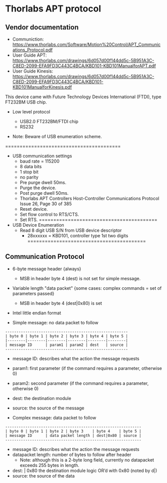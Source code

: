 # Thorlabs APT protocol

## Vendor documentation
* Communiction: https://www.thorlabs.com/Software/Motion%20Control/APT_Communications_Protocol.pdf
* User Guide APT: https://www.thorlabs.com/drawings/6d057d00f144dd5c-5B951A3C-C8ED-2099-EFA9FD3C443C4BCA/KBD101-KBD101ManualforAPT.pdf
* User Guide Kinesis: https://www.thorlabs.com/drawings/6d057d00f144dd5c-5B951A3C-C8ED-2099-EFA9FD3C443C4BCA/KBD101-KBD101ManualforKinesis.pdf

This device came with Future Technology Devices International (FTDI), type FT232BM USB chip.

* Low level protocol
  * USB2.0 FT232BM/FTDI chip
  * RS232

* Note: Beware of USB enumeration scheme.

========================================

* USB communication settings
  * baud rate = 115200
  * 8 data bits
  * 1 stop bit
  * no parity
  * Pre purge dwell 50ms.
  * Purge the device.
  * Post purge dwell 50ms.
  * Thorlabs APT Controllers Host-Controller Communications Protocol Issue 26, Page 30 of 385
  * Reset device.
  * Set flow control to RTS/CTS.
  * Set RTS.
=========================================
* USB Device Enumeration
  * Read 8 digit USB S/N from USB device descriptor
    * 28xxxxxx = KBD101, controller type 1st two digits
=========================================

## Communication Protocol
* 6-byte message header {always}
  * MSB in header byte 4 (dest) is not set for simple message.
* Variable length "data packet" {some cases: complex commands = set of parameters passed}
  * MSB in header byte 4 (dest|0x80) is set
* Intel little endian format
  
* Simple message: no data packet to follow
```
-------------------------------------------------------
| byte 0 | byte 1 | byte 2 | byte 3 | byte 4 | byte 5 |
|--------|--------|--------|--------|--------|--------|
| message ID      | param1 | param2 | dest   | source |
-------------------------------------------------------
```
  * message ID: describes what the action the message requests
  * param1: first parameter (if the command requires a parameter, otherwise 0)
  * param2: second parameter (if the command requires a parameter, otherwise 0)
  * dest: the destination module
  * source: the source of the message

* Complex message: data packet to follow
```
-------------------------------------------------------------
| byte 0 | byte 1 | byte 2 | byte 3    | byte 4    | byte 5 |
| message ID      | data packet length | dest|0x80 | source |
-------------------------------------------------------------
```
  * message ID: describes what the action the message requests
  * datapacket length: number of bytes to follow after header
    * Note: although this is a 2-byte long field, currently no datapacket exceeds 255 bytes in length.
  * dest: | 0x80 the destination module logic OR’d with 0x80 (noted by d|)
  * source: the source of the data
    

